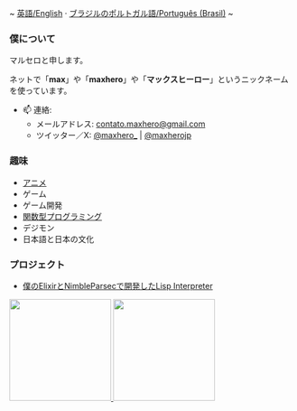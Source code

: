 ~ [英語/English](./README.md) · [ブラジルのポルトガル語/Português (Brasil)](./README-PT-BR.md) ~

### 僕について
マルセロと申します。

ネットで「**max**」や「**maxhero**」や「**マックスヒーロー**」というニックネームを使っています。

- 📫 連絡:
  - メールアドレス: [contato.maxhero@gmail.com](mailto:contato.maxhero@gmail.com)
  - ツイッター／X: [@maxhero_](http://www.twitter.com/maxhero_) | [@maxherojp](http://www.twitter.com/maxherojp)

### 趣味
 - [アニメ](https://anilist.co/user/maxhero/)
 - ゲーム
 - ゲーム開発
 - [関数型プログラミング](https://ja.wikipedia.org/wiki/%E9%96%A2%E6%95%B0%E5%9E%8B%E3%83%97%E3%83%AD%E3%82%B0%E3%83%A9%E3%83%9F%E3%83%B3%E3%82%B0)
 - デジモン
 - 日本語と日本の文化

### プロジェクト
 - [僕のElixirとNimbleParsecで開発したLisp Interpreter](https://gist.github.com/themaxhero/1235fa762d5f4d0548ad743f2881a2fa)


<div>
  <a href="https://github.com/themaxhero">
  <img height="180em" src="https://github-readme-stats.vercel.app/api/top-langs/?username=themaxhero&layout=compact&langs_count=7&theme=monokai"/>
  <img height="180em" src="https://github-readme-stats.vercel.app/api?username=themaxhero&show_icons=true&theme=monokai&include_all_commits=true&count_private=true"/>
</div>

<!--
**themaxhero/themaxhero** is a ✨ _special_ ✨ repository because its `README.md` (this file) appears on your GitHub profile.

Here are some ideas to get you started:

- 🔭 I’m currently working on ...
- 🌱 I’m currently learning ...
- 👯 I’m looking to collaborate on ...
- 🤔 I’m looking for help with ...
- 💬 Ask me about ...
- 📫 How to reach me: ...
- 😄 Pronouns: ...
- ⚡ Fun fact: ...
-->
